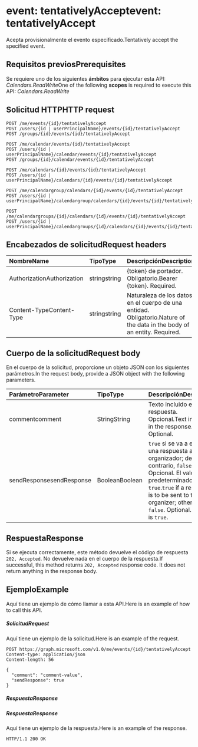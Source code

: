 # <a name="event-tentativelyaccept"></a><span data-ttu-id="c0b49-101">event: tentativelyAccept</span><span class="sxs-lookup"><span data-stu-id="c0b49-101">event: tentativelyAccept</span></span>

<span data-ttu-id="c0b49-102">Acepta provisionalmente el evento especificado.</span><span class="sxs-lookup"><span data-stu-id="c0b49-102">Tentatively accept the specified event.</span></span>

## <a name="prerequisites"></a><span data-ttu-id="c0b49-103">Requisitos previos</span><span class="sxs-lookup"><span data-stu-id="c0b49-103">Prerequisites</span></span>
<span data-ttu-id="c0b49-104">Se requiere uno de los siguientes **ámbitos** para ejecutar esta API: *Calendars.ReadWrite*</span><span class="sxs-lookup"><span data-stu-id="c0b49-104">One of the following **scopes** is required to execute this API: *Calendars.ReadWrite*</span></span>
## <a name="http-request"></a><span data-ttu-id="c0b49-105">Solicitud HTTP</span><span class="sxs-lookup"><span data-stu-id="c0b49-105">HTTP request</span></span>
<!-- { "blockType": "ignored" } -->
```http
POST /me/events/{id}/tentativelyAccept
POST /users/{id | userPrincipalName}/events/{id}/tentativelyAccept
POST /groups/{id}/events/{id}/tentativelyAccept

POST /me/calendar/events/{id}/tentativelyAccept
POST /users/{id | userPrincipalName}/calendar/events/{id}/tentativelyAccept
POST /groups/{id}/calendar/events/{id}/tentativelyAccept

POST /me/calendars/{id}/events/{id}/tentativelyAccept
POST /users/{id | userPrincipalName}/calendars/{id}/events/{id}/tentativelyAccept

POST /me/calendargroup/calendars/{id}/events/{id}/tentativelyAccept
POST /users/{id | userPrincipalName}/calendargroup/calendars/{id}/events/{id}/tentativelyAccept

POST /me/calendargroups/{id}/calendars/{id}/events/{id}/tentativelyAccept
POST /users/{id | userPrincipalName}/calendargroups/{id}/calendars/{id}/events/{id}/tentativelyAccept
```
## <a name="request-headers"></a><span data-ttu-id="c0b49-106">Encabezados de solicitud</span><span class="sxs-lookup"><span data-stu-id="c0b49-106">Request headers</span></span>
| <span data-ttu-id="c0b49-107">Nombre</span><span class="sxs-lookup"><span data-stu-id="c0b49-107">Name</span></span>       | <span data-ttu-id="c0b49-108">Tipo</span><span class="sxs-lookup"><span data-stu-id="c0b49-108">Type</span></span> | <span data-ttu-id="c0b49-109">Descripción</span><span class="sxs-lookup"><span data-stu-id="c0b49-109">Description</span></span>|
|:---------------|:--------|:----------|
| <span data-ttu-id="c0b49-110">Authorization</span><span class="sxs-lookup"><span data-stu-id="c0b49-110">Authorization</span></span>  | <span data-ttu-id="c0b49-111">string</span><span class="sxs-lookup"><span data-stu-id="c0b49-111">string</span></span>  | <span data-ttu-id="c0b49-p101">{token} de portador. Obligatorio.</span><span class="sxs-lookup"><span data-stu-id="c0b49-p101">Bearer {token}. Required.</span></span> |
| <span data-ttu-id="c0b49-114">Content-Type</span><span class="sxs-lookup"><span data-stu-id="c0b49-114">Content-Type</span></span> | <span data-ttu-id="c0b49-115">string</span><span class="sxs-lookup"><span data-stu-id="c0b49-115">string</span></span>  | <span data-ttu-id="c0b49-p102">Naturaleza de los datos en el cuerpo de una entidad. Obligatorio.</span><span class="sxs-lookup"><span data-stu-id="c0b49-p102">Nature of the data in the body of an entity. Required.</span></span> |

## <a name="request-body"></a><span data-ttu-id="c0b49-118">Cuerpo de la solicitud</span><span class="sxs-lookup"><span data-stu-id="c0b49-118">Request body</span></span>
<span data-ttu-id="c0b49-119">En el cuerpo de la solicitud, proporcione un objeto JSON con los siguientes parámetros.</span><span class="sxs-lookup"><span data-stu-id="c0b49-119">In the request body, provide a JSON object with the following parameters.</span></span>

| <span data-ttu-id="c0b49-120">Parámetro</span><span class="sxs-lookup"><span data-stu-id="c0b49-120">Parameter</span></span>    | <span data-ttu-id="c0b49-121">Tipo</span><span class="sxs-lookup"><span data-stu-id="c0b49-121">Type</span></span>   |<span data-ttu-id="c0b49-122">Descripción</span><span class="sxs-lookup"><span data-stu-id="c0b49-122">Description</span></span>|
|:---------------|:--------|:----------|
|<span data-ttu-id="c0b49-123">comment</span><span class="sxs-lookup"><span data-stu-id="c0b49-123">comment</span></span>|<span data-ttu-id="c0b49-124">String</span><span class="sxs-lookup"><span data-stu-id="c0b49-124">String</span></span>|<span data-ttu-id="c0b49-p103">Texto incluido en la respuesta. Opcional.</span><span class="sxs-lookup"><span data-stu-id="c0b49-p103">Text included in the response. Optional.</span></span>|
|<span data-ttu-id="c0b49-127">sendResponse</span><span class="sxs-lookup"><span data-stu-id="c0b49-127">sendResponse</span></span>|<span data-ttu-id="c0b49-128">Boolean</span><span class="sxs-lookup"><span data-stu-id="c0b49-128">Boolean</span></span>|<span data-ttu-id="c0b49-p104">`true` si se va a enviar una respuesta al organizador; de lo contrario, `false`. Opcional. El valor predeterminado es `true`.</span><span class="sxs-lookup"><span data-stu-id="c0b49-p104">`true` if a response is to be sent to the organizer; otherwise, `false`. Optional. Default is `true`.</span></span>|

## <a name="response"></a><span data-ttu-id="c0b49-132">Respuesta</span><span class="sxs-lookup"><span data-stu-id="c0b49-132">Response</span></span>

<span data-ttu-id="c0b49-p105">Si se ejecuta correctamente, este método devuelve el código de respuesta `202, Accepted`. No devuelve nada en el cuerpo de la respuesta.</span><span class="sxs-lookup"><span data-stu-id="c0b49-p105">If successful, this method returns `202, Accepted` response code. It does not return anything in the response body.</span></span>

## <a name="example"></a><span data-ttu-id="c0b49-135">Ejemplo</span><span class="sxs-lookup"><span data-stu-id="c0b49-135">Example</span></span>
<span data-ttu-id="c0b49-136">Aquí tiene un ejemplo de cómo llamar a esta API.</span><span class="sxs-lookup"><span data-stu-id="c0b49-136">Here is an example of how to call this API.</span></span>
##### <a name="request"></a><span data-ttu-id="c0b49-137">Solicitud</span><span class="sxs-lookup"><span data-stu-id="c0b49-137">Request</span></span>
<span data-ttu-id="c0b49-138">Aquí tiene un ejemplo de la solicitud.</span><span class="sxs-lookup"><span data-stu-id="c0b49-138">Here is an example of the request.</span></span>
<!-- {
  "blockType": "request",
  "name": "event_tentativelyaccept"
}-->
```http
POST https://graph.microsoft.com/v1.0/me/events/{id}/tentativelyAccept
Content-type: application/json
Content-length: 56

{
  "comment": "comment-value",
  "sendResponse": true
}
```

##### <a name="response"></a><span data-ttu-id="c0b49-139">Respuesta</span><span class="sxs-lookup"><span data-stu-id="c0b49-139">Response</span></span>
##### <a name="response"></a><span data-ttu-id="c0b49-140">Respuesta</span><span class="sxs-lookup"><span data-stu-id="c0b49-140">Response</span></span>
<span data-ttu-id="c0b49-141">Aquí tiene un ejemplo de la respuesta.</span><span class="sxs-lookup"><span data-stu-id="c0b49-141">Here is an example of the response.</span></span>
<!-- {
  "blockType": "response",
  "truncated": true
} -->
```http
HTTP/1.1 200 OK
```

<!-- uuid: 8fcb5dbc-d5aa-4681-8e31-b001d5168d79
2015-10-25 14:57:30 UTC -->
<!-- {
  "type": "#page.annotation",
  "description": "event: tentativelyAccept",
  "keywords": "",
  "section": "documentation",
  "tocPath": ""
}-->
